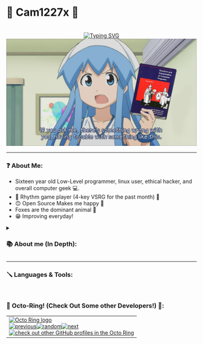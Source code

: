 # 💙 Cam1227x 💙

<p align="center">
	<br/>
	<a href="https://git.io/typing-svg"><img src="https://readme-typing-svg.herokuapp.com?font=Fira+Code&duration=3250&pause=1000&center=true&width=500&lines=Programming+%3C3" alt="Typing SVG" /></a>
	<img alt="" src="./imgs/Something_Wrong.jpg">
</p>
	
---

### ❓ About Me:
* Sixteen year old Low-Level programmer, linux user, ethical hacker, and overall computer geek 💻.
* 🎵 Rhythm game player (4-key VSRG for the past month) 🎵
* 🙃 Open Source Makes me happy 🐧
* Foxes are the dominant animal 🦊
* 😁 Improving everyday!

<details>
 <summary><h3>📚 About me (In Depth):</h3></summary>
I'm a sixteen year old Low-Level programmer, linux user, ethical hacker, and overall computer geek 💻. The first time I programmed was when I was 12. I got into
programming because all I always wanted to be able to (as nerdy as it sounds...) create operating system, program applications, and create game hacks! I had a really
weird experience with programming in the beginning, which ended up with me quiting, and I switched to study ⚡ electrical engineering ⚡ instead. Which, was difficult but
very enjoyable! But I still knew that I wanted to be able to program amazing things, so I endedup comming back to programming, and started learning C & C++. As of
recently, I Really enjoy learning about systems-level programming, and am currently learning kernel development. I plan to continue learning C, C++ and Assembly, as well
as learn languages like Rust, Zig, and typescript in the future. I also really enjoy participating in online cyber-security competitions, as well as game jams 👾. 
Thanks for checking my page out =)!
</details>

---

### 🪛 Languages & Tools:
<br />

### 🐙 Octo-Ring! (Check Out Some other Developers!) 🐙:
<table><tbody><tr><td><a href="https://octo-ring.com/"><img src="https://octo-ring.com/static/img/widget/top.png" width="99%" alt="Octo Ring logo" align="top"></a><br><a href="https://octo-ring.com/p/cam1227x/prev"><img src="https://octo-ring.com/static/img/widget/prev.png" width="33%" alt="previous" align="top" title="previous profile"></a><a href="https://octo-ring.com/p/cam1227x/random"><img src="https://octo-ring.com/static/img/widget/random.png" width="33%" alt="random" align="top" title="random profile"></a><a href="https://octo-ring.com/p/cam1227x/next"><img src="https://octo-ring.com/static/img/widget/next.png" width="33%" alt="next" align="top" title="next profile"></a><br><a href="https://octo-ring.com/"><img src="https://octo-ring.com/static/img/widget/bottom.png" width="99%" alt="check out other GitHub profiles in the Octo Ring" align="top"></a></td></tr></tbody></table>

